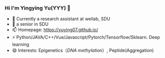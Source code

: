 ### Hi I'm Yingying Yu(YYY) 👋
- 🔭 Currently a research assistant at weilab, SDU
- 🌱 a senior in SDU
- 📫 Homepage: https://yuying07.github.io/
- ⚡  Python/JAVA/C++/Vue/Javascript/Pytorch/Tensorflow/Sklearn.  Deep learning
- 😄 Interests: Epigenetics（*DNA methylation*）, Peptide(Aggregation)
<!--
**YUYING07/YUYING07** is a ✨ _special_ ✨ repository because its `README.md` (this file) appears on your GitHub profile.

Here are some ideas to get you started:

- 🔭 I’m currently working on ...
- 🌱 I’m currently learning ...
- 👯 I’m looking to collaborate on ...
- 🤔 I’m looking for help with ...
- 💬 Ask me about ...
- 📫 How to reach me: ...
- 😄 Pronouns: ...
- ⚡ Fun fact: ...
-->
